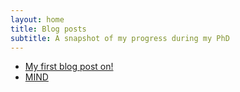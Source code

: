 ```yaml
---
layout: home
title: Blog posts
subtitle: A snapshot of my progress during my PhD
---
```


* [My first blog post on!](https://goldrieve.github.io/2020-03-31-kitchen-genome/)
* [MIND](https://www.justgiving.com/fundraising/ogahb)
